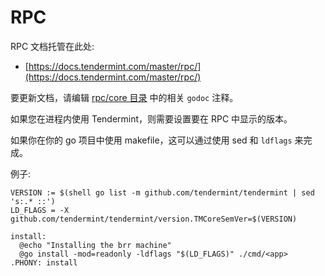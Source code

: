 # RPC

RPC 文档托管在此处:

- [https://docs.tendermint.com/master/rpc/](https://docs.tendermint.com/master/rpc/)

要更新文档，请编辑 [rpc/core 目录](https://github.com/tendermint/tendermint/tree/master/rpc/core) 中的相关 `godoc` 注释。

如果您在进程内使用 Tendermint，则需要设置要在 RPC 中显示的版本。

如果你在你的 go 项目中使用 makefile，这可以通过使用 sed 和 `ldflags` 来完成。

例子:

```
VERSION := $(shell go list -m github.com/tendermint/tendermint | sed 's:.* ::')
LD_FLAGS = -X github.com/tendermint/tendermint/version.TMCoreSemVer=$(VERSION)

install:
  @echo "Installing the brr machine"
  @go install -mod=readonly -ldflags "$(LD_FLAGS)" ./cmd/<app>
.PHONY: install
```
